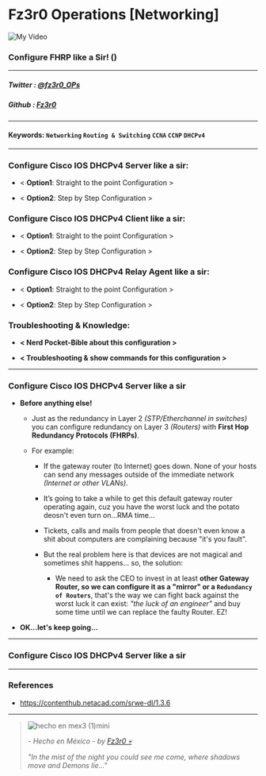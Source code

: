 
# Fz3r0 Operations  [Networking]

![My Video](https://user-images.githubusercontent.com/94720207/165892585-b830998d-d7c5-43b4-a3ad-f71a07b9077e.gif)

### Configure FHRP like a Sir! ()

---

##### Twitter  : [@fz3r0_OPs](https://twitter.com/Fz3r0_OPs) 
##### Github  : [Fz3r0](https://github.com/fz3r0) 

---

#### Keywords: `Networking` `Routing & Switching` `CCNA` `CCNP` `DHCPv4`

---
   
### Configure Cisco IOS DHCPv4 Server like a sir:

- < **Option1**: Straight to the point Configuration >

- < **Option2**: Step by Step Configuration >

### Configure Cisco IOS DHCPv4 Client like a sir:

- < **Option1**: Straight to the point Configuration >

- < **Option2**: Step by Step Configuration >

### Configure Cisco IOS DHCPv4 Relay Agent like a sir:

- < **Option1**: Straight to the point Configuration >

- < **Option2**: Step by Step Configuration >

### Troubleshooting & Knowledge:

- **< Nerd Pocket-Bible about this configuration >**

- **< Troubleshooting & show commands for this configuration >**

---

### Configure Cisco IOS DHCPv4 Server like a sir

- **Before anything else!**

    - Just as the redundancy in Layer 2 _(STP/Etherchannel in switches)_ you can configure redundancy on Layer 3 _(Routers)_ with **First Hop Redundancy Protocols (FHRPs)**. 

    - For example: 
    
        - If the gateway router (to Internet) goes down. None of your hosts can send any messages outside of the immediate network _(Internet or other VLANs)_. 
         
        - It’s going to take a while to get this default gateway router operating again, cuz you have the worst luck and the potato deosn't even turn on...RMA time... 
         
        - Tickets, calls and mails from people that doesn't even know a shit about computers are complaining because "it's you fault".
         
        - But the real problem here is that devices are not magical and sometimes shit happens... so, the solution:
         
            - We need to ask the CEO to invest in at least **other Gateway Router, so we can configure it as a "mirror" or a `Redundancy of Routers`**, that's the way we can fight back against the worst luck it can exist: _"the luck of an engineer"_ and buy some time until we can replace the faulty Router. EZ!
        
- **OK...let's keep going...**

---

### Configure Cisco IOS DHCPv4 Server like a sir






---

### References

- https://contenthub.netacad.com/srwe-dl/1.3.6

---

> ![hecho en mex3 (1)mini](https://user-images.githubusercontent.com/94720207/163919294-2754caa3-c98c-4df3-b782-00703e4d3343.png)
>
> _- Hecho en México - by [Fz3r0 💀](https://github.com/Fz3r0/)_ 
>
> _"In the mist of the night you could see me come, where shadows move and Demons lie..."_ 
